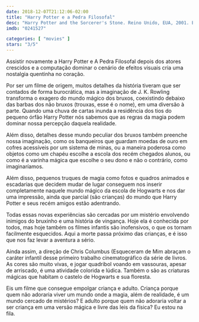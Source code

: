 ```yaml
---
date: 2018-12-07T21:12:06-02:00
title: "Harry Potter e a Pedra Filosofal"
desc: "Harry Potter and the Sorcerer's Stone. Reino Unido, EUA, 2001. Escrito por Steve Kloves baseado no romance infanto-juvenil de J.K. Rowling. Com Daniel Radcliffe, Rupert Grint, Richard Harris. Nostalgia, efeitos antigos."
imdb: "0241527"

categories: [ "movies" ]
stars: "3/5"
---
```

Assistir novamente a Harry Potter e A Pedra Filosofal depois dos atores crescidos e a computação dominar o cenário de efeitos visuais cria uma nostalgia quentinha no coração.

Por ser um filme de origem, muitos detalhes da história tiveram que ser contados de forma burocrática, mas a imaginação de J. K. Rowling transforma o exagero do mundo mágico dos bruxos, coexistindo debaixo das barbas dos não bruxos (trouxas, esse é o nome), em uma diversão à parte. Quando uma chuva de cartas inunda a residência dos tios do pequeno órfão Harry Potter nós sabemos que as regras da magia podem dominar nossa percepção daquela realidade.

Além disso, detalhes desse mundo peculiar dos bruxos também preenche nossa imaginação, como os banqueiros que guardam moedas de ouro em cofres acessíveis por um sistema de minas, ou a maneira poderosa como objetos como um chapéu escolhe a escola dos recém chegados alunos, ou como é a varinha mágica que escolhe o seu dono e não o contrário, como imaginaríamos.

Além disso, pequenos truques de magia como fotos e quadros animados e escadarias que decidem mudar de lugar conseguem nos inserir completamente naquele mundo mágico da escola de Hogwarts e nos dar uma impressão, ainda que parcial (são crianças) do mundo que Harry Potter e seus recém amigos estão adentrando.

Todas essas novas experiências são cercadas por um mistério envolvendo inimigos do bruxinho e uma história de vingança. Hoje ela é conhecida por todos, mas hoje também os filmes infantis são inofensivos, o que os tornam facilmente esquecidos. Aqui a morte passa próximo das crianças, e é isso que nos faz levar a aventura a sério.

Ainda assim, a direção de Chris Columbus (Esqueceram de Mim abraçam o caráter infantil desse primeiro trabalho cinematográfico da série de livros. As cores são muito vivas, e jogar quadribol voando em vassouras, apesar de arriscado, é uma atividade colorida e lúdica. Também o são as criaturas mágicas que habitam o castelo de Hogwarts e sua floresta.

Eis um filme que consegue empolgar criança e adulto. Criança porque quem não adoraria viver um mundo onde a magia, além de realidade, é um mundo cercado de mistérios? E adulto porque quem não adoraria voltar a ser criança em uma versão mágica e livre das leis da física? Eu estou na fila.
